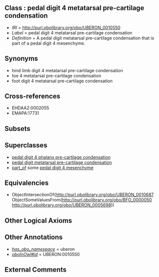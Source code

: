 
## Class : pedal digit 4 metatarsal pre-cartilage condensation

 * *IRI* = http://purl.obolibrary.org/obo/UBERON_0010550
 * *Label* = pedal digit 4 metatarsal pre-cartilage condensation
 * *Definition* = A pedal digit metatarsal pre-cartilage condensation that is part of a pedal digit 4 mesenchyme.

## Synonyms

 * hind limb digit 4 metatarsal pre-cartilage condensation
 * toe 4 metatarsal pre-cartilage condensation
 * foot digit 4 metatarsal pre-cartilage condensation

## Cross-references

 * EHDAA2:0002055
 * EMAPA:17731

## Subsets


## Superclasses

 * [pedal digit 4 phalanx pre-cartilage condensation](../../UBERON/83/UBERON_0010583.md)
 * [pedal digit metatarsal pre-cartilage condensation](../../UBERON/87/UBERON_0010687.md)
 * [part_of](../../BFO/50/BFO_0000050.md) some [pedal digit 4 mesenchyme](../../UBERON/98/UBERON_0005698.md)

## Equivalencies

 * ObjectIntersectionOf(<http://purl.obolibrary.org/obo/UBERON_0010687> ObjectSomeValuesFrom(<http://purl.obolibrary.org/obo/BFO_0000050> <http://purl.obolibrary.org/obo/UBERON_0005698>))

## Other Logical Axioms


## Other Annotations

 * *[has_obo_namespace](../../ce/oboInOwl#hasOBONamespace.md)* = uberon
 * *[oboInOwl#id](../../id/oboInOwl#id.md)* = UBERON:0010550

## External Comments

